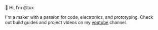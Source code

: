 👋 Hi, I’m @tux

I'm a maker with a passion for code, electronics, and prototyping. Check out build guides and project videos on my [youtube](youtube.com/TuxedoMakes) channel.
